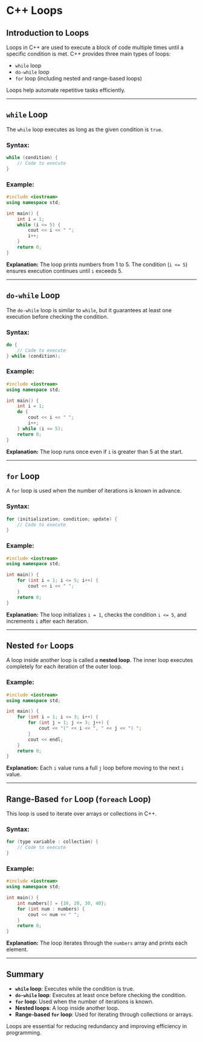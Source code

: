 # C++ Loops

## Introduction to Loops

Loops in C++ are used to execute a block of code multiple times until a specific condition is met. C++ provides three main types of loops:

- `while` loop
- `do-while` loop
- `for` loop (including nested and range-based loops)

Loops help automate repetitive tasks efficiently.

---

## `while` Loop

The `while` loop executes as long as the given condition is `true`.

### Syntax:

```cpp
while (condition) {
    // Code to execute
}
```

### Example:

```cpp
#include <iostream>
using namespace std;

int main() {
    int i = 1;
    while (i <= 5) {
        cout << i << " ";
        i++;
    }
    return 0;
}
```

**Explanation:** The loop prints numbers from 1 to 5. The condition (`i <= 5`) ensures execution continues until `i` exceeds 5.

---

## `do-while` Loop

The `do-while` loop is similar to `while`, but it guarantees at least one execution before checking the condition.

### Syntax:

```cpp
do {
    // Code to execute
} while (condition);
```

### Example:

```cpp
#include <iostream>
using namespace std;

int main() {
    int i = 1;
    do {
        cout << i << " ";
        i++;
    } while (i <= 5);
    return 0;
}
```

**Explanation:** The loop runs once even if `i` is greater than 5 at the start.

---

## `for` Loop

A `for` loop is used when the number of iterations is known in advance.

### Syntax:

```cpp
for (initialization; condition; update) {
    // Code to execute
}
```

### Example:

```cpp
#include <iostream>
using namespace std;

int main() {
    for (int i = 1; i <= 5; i++) {
        cout << i << " ";
    }
    return 0;
}
```

**Explanation:** The loop initializes `i = 1`, checks the condition `i <= 5`, and increments `i` after each iteration.

---

## Nested `for` Loops

A loop inside another loop is called a **nested loop**. The inner loop executes completely for each iteration of the outer loop.

### Example:

```cpp
#include <iostream>
using namespace std;

int main() {
    for (int i = 1; i <= 3; i++) {
        for (int j = 1; j <= 3; j++) {
            cout << "(" << i << ", " << j << ") ";
        }
        cout << endl;
    }
    return 0;
}
```

**Explanation:** Each `i` value runs a full `j` loop before moving to the next `i` value.

---

## Range-Based `for` Loop (`foreach` Loop)

This loop is used to iterate over arrays or collections in C++.

### Syntax:

```cpp
for (type variable : collection) {
    // Code to execute
}
```

### Example:

```cpp
#include <iostream>
using namespace std;

int main() {
    int numbers[] = {10, 20, 30, 40};
    for (int num : numbers) {
        cout << num << " ";
    }
    return 0;
}
```

**Explanation:** The loop iterates through the `numbers` array and prints each element.

---

## Summary

- **`while` loop**: Executes while the condition is true.
- **`do-while` loop**: Executes at least once before checking the condition.
- **`for` loop**: Used when the number of iterations is known.
- **Nested loops**: A loop inside another loop.
- **Range-based `for` loop**: Used for iterating through collections or arrays.

Loops are essential for reducing redundancy and improving efficiency in programming.
